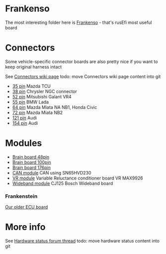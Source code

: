 
# Frankenso
The most interesting folder here is [Frankenso](frankenso/) - that's rusEfi most useful board

# Connectors
Some vehicle-specific connector boards are also pretty nice if you want to keep original harness intact

See [Connectors wiki page](http://rusefi.com/wiki/index.php?title=Hardware:OEM_connectors)
todo: move Connectors wiki page content into git

* [35 pin](MX7-C-35PL-C11-connector) Mazda TCU
* [38 pin](NGC_38_connector) Chrysler NGC connector
* [52 pin](172319-1_52pin-connector) Mitsubishi Galant VR4
* [55 pin](963063-15_55_pin_connector) BMW Lada
* [64 pin](176122-6-connector) Mazda Miata NA NB1, Honda Civic
* [72 pin](1123038-2-connector) Mazda Miata NB2 
* [121 pin](368255-2-connector) Audi
* [154 pin](284617-1-connector) Audi

# Modules
* [Brain board 48pin](mini48-stm32)
* [Brain board 100pin](brain_board)
* [Brain board 176pin](brain_board_176-pin)
* [CAN module](can_board) CAN using SN65HVD230
* [VR module](VR_Board) Variable Reluctance conditioner board VR MAX9926
* [Wideband module](CJ125_board) CJ125 Bosch Wideband board

### Frankenstein

[Our older ECU board](frankenstein)

# More info

See [Hardware status forum thread](http://rusefi.com/forum/viewtopic.php?f=4&t=260)
todo: move hardware status content into git
